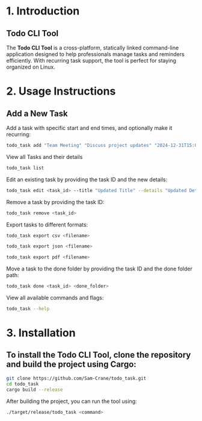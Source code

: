 # 1. Introduction

## Todo CLI Tool

The **Todo CLI Tool** is a cross-platform, statically linked command-line application designed to help professionals manage tasks and reminders efficiently. With recurring task support, the tool is perfect for staying organized on Linux.

# 2. Usage Instructions

## Add a New Task
Add a task with specific start and end times, and optionally make it recurring:
```bash
todo_task add "Team Meeting" "Discuss project updates" "2024-12-31T15:00:00Z" "2024-12-31T16:00:00Z" 1440
```
View all Tasks and their details
```bash
todo_task list
```
Edit an existing task by providing the task ID and the new details:
```bash
todo_task edit <task_id> --title "Updated Title" --details "Updated Details" --start_time "2024-12-31T15:00:00Z" --end_time "2024-12-31T16:00:00Z" --recurring --frequency_minutes 1440
```
Remove a task by providing the task ID:
```bash
todo_task remove <task_id>
```
Export tasks to different formats:
```bash
todo_task export csv <filename>
```
```bash
todo_task export json <filename>
```
```bash
todo_task export pdf <filename>
```
Move a task to the done folder by providing the task ID and the done folder path:
```bash
todo_task done <task_id> <done_folder>
```
View all available commands and flags:
```bash
todo_task --help
```
#  3. Installation
## To install the Todo CLI Tool, clone the repository and build the project using Cargo:
```bash
git clone https://github.com/Sam-Crane/todo_task.git
cd todo_task
cargo build --release
```
After building the project, you can run the tool using:
```bash
./target/release/todo_task <command>
```
